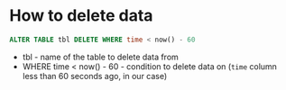 # How to delete data

```sql
ALTER TABLE tbl DELETE WHERE time < now() - 60
```

- tbl - name of the table to delete data from
- WHERE time < now() - 60 - condition to delete data on (```time``` column less than 60 seconds ago, in our case)
